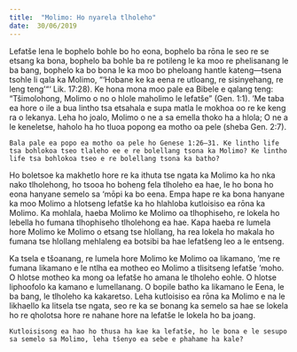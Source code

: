 ```yaml
---
title:  "Molimo: Ho nyarela tlholeho"
date:  30/06/2019
---
```


Lefatše lena le bophelo bohle bo ho eona, bophelo ba rōna le seo re se etsang ka bona, bophelo ba bohle ba re potileng le ka moo re phelisanang le ba bang, bophelo ka bo bona le ka moo bo pheloang hantle kateng—tsena tsohle li qala ka Molimo, “‘Hobane ke ka eena re utloang, re sisinyehang, re leng teng’“‘ Lik. 17:28). Ke hona mona moo pale ea Bibele e qalang teng: “Tšimolohong, Molimo o no o hlole maholimo le lefatše” (Gen. 1:1). ’Me taba ea hore o ile a bua lintho tsa etsahala e supa matla le mokhoa oo re ke keng ra o lekanya. Leha ho joalo, Molimo o ne a sa emella thoko ha a hlola; O ne a le keneletse, haholo ha ho tluoa popong ea motho oa pele (sheba Gen. 2:7).

`Bala pale ea popo ea motho oa pele ho Genese 1:26–31. Ke lintho life tsa bohlokoa tseo tlaleho ee e re bolellang tsona ka Molimo? Ke lintho life tsa bohlokoa tseo e re bolellang tsona ka batho?`

Ho boletsoe ka makhetlo hore re ka ithuta tse ngata ka Molimo ka ho nka nako tlholehong, ho tsooa ho boheng fela tlholeho ea hae, le ho bona ho eona hanyane semelo sa ‘mōpi ka bo eena. Empa hape re ka bona hanyane ka moo Molimo a hlotseng lefatše ka ho hlahloba kutloisiso ea rōna ka Molimo. Ka mohlala, haeba Molimo ke Molimo oa tlhophiseho, re lokela ho lebella ho fumana tlhophiseho tlholehong ea hae. Kapa haeba re lumela hore Molimo ke Molimo o etsang tse hlollang, ha rea lokela ho makala ho fumana tse hlollang mehlaleng ea botsibi ba hae lefatšeng leo a le entseng.

Ka tsela e tšoanang, re lumela hore Molimo ke Molimo oa likamano, ’me re fumana likamano e le ntlha ea motheo eo Molimo a tlisitseng lefatše ’moho. O hlotse motheo ka mong oa lefatše ho amana le tlholeho eohle. O hlotse liphoofolo ka kamano e lumellanang. O bopile batho ka likamano le Eena, le ba bang, le tlholeho ka kakaretso. Leha kutloisiso ea rōna ka Molimo e na le likhaello ka litsela tse ngata, seo re ka se bonang ka semelo sa hae se lokela ho re qholotsa hore re nahane hore na lefatše le lokela ho ba joang.

`Kutloisisong ea hao ho thusa ha kae ka lefatše, ho le bona e le sesupo sa semelo sa Molimo, leha tšenyo ea sebe e phahame ha kale?`